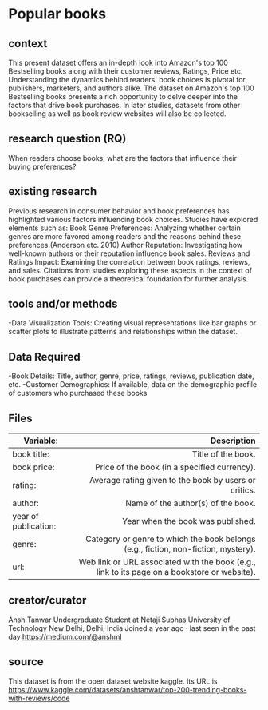 # Popular books

## context
This present dataset offers an in-depth look into Amazon's top 100 Bestselling books along with their customer reviews, Ratings, Price etc. 
Understanding the dynamics behind readers' book choices is pivotal for publishers, marketers, and authors alike. The dataset on Amazon's top 100 Bestselling books presents a rich opportunity to delve deeper into the factors that drive book purchases. In later studies, datasets from other bookselling as well as book review websites will also be collected. 

## research question (RQ)
When readers choose books, what are the factors that influence their buying preferences?

## existing research
Previous research in consumer behavior and book preferences has highlighted various factors influencing book choices. Studies have explored elements such as: Book Genre Preferences: Analyzing whether certain genres are more favored among readers and the reasons behind these preferences.(Anderson etc. 2010) Author Reputation: Investigating how well-known authors or their reputation influence book sales. Reviews and Ratings Impact: Examining the correlation between book ratings, reviews, and sales.
Citations from studies exploring these aspects in the context of book purchases can provide a theoretical foundation for further analysis.

## tools and/or methods
-Data Visualization Tools: Creating visual representations like bar graphs or scatter plots to illustrate patterns and relationships within the dataset.

## Data Required
-Book Details: Title, author, genre, price, ratings, reviews, publication date, etc.
-Customer Demographics: If available, data on the demographic profile of customers who purchased these books

## Files
| Variable:                     |     Description      |
|-------------------------------|---------------------:|
| book title:                   |Title of the book.    |
| book price:                   |Price of the book (in a specified currency).|
| rating:                       |Average rating given to the book by users or critics.|
| author:                       |Name of the author(s) of the book.|
| year of publication:          |Year when the book was published.|
| genre:                        |Category or genre to which the book belongs (e.g., fiction, non-fiction, mystery).|
| url:                          |Web link or URL associated with the book (e.g., link to its page on a bookstore or website).|
## creator/curator
Ansh Tanwar
Undergraduate Student at Netaji Subhas University of Technology
New Delhi, Delhi, India
Joined a year ago · last seen in the past day
https://medium.com/@anshml
## source
This dataset is from the open dataset website kaggle. Its URL is https://www.kaggle.com/datasets/anshtanwar/top-200-trending-books-with-reviews/code
